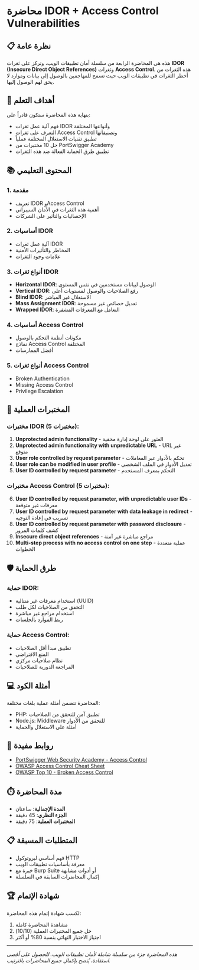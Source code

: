 # محاضرة IDOR + Access Control Vulnerabilities

## 📋 نظرة عامة

هذه هي المحاضرة الرابعة من سلسلة أمان تطبيقات الويب، وتركز على ثغرات **IDOR (Insecure Direct Object References)** وثغرات **Access Control**. هذه الثغرات من أخطر الثغرات في تطبيقات الويب حيث تسمح للمهاجمين بالوصول إلى بيانات وموارد لا يحق لهم الوصول إليها.

## 🎯 أهداف التعلم

بنهاية هذه المحاضرة ستكون قادراً على:

- فهم آلية عمل ثغرات IDOR وأنواعها المختلفة
- التعرف على ثغرات Access Control وتصنيفاتها
- تطبيق تقنيات الاستغلال المختلفة عملياً
- حل 10 مختبرات من PortSwigger Academy
- تطبيق طرق الحماية الفعالة ضد هذه الثغرات

## 📚 المحتوى التعليمي

### 1. مقدمة
- تعريف IDOR وAccess Control
- أهمية هذه الثغرات في الأمان السيبراني
- الإحصائيات والتأثير على الشركات

### 2. أساسيات IDOR
- آلية عمل ثغرات IDOR
- المخاطر والتأثيرات الأمنية
- علامات وجود الثغرات

### 3. أنواع ثغرات IDOR
- **Horizontal IDOR**: الوصول لبيانات مستخدمين في نفس المستوى
- **Vertical IDOR**: رفع الصلاحيات والوصول لمستويات أعلى
- **Blind IDOR**: الاستغلال غير المباشر
- **Mass Assignment IDOR**: تعديل خصائص غير مسموحة
- **Wrapped IDOR**: التعامل مع المعرفات المشفرة

### 4. أساسيات Access Control
- مكونات أنظمة التحكم بالوصول
- نماذج Access Control المختلفة
- أفضل الممارسات

### 5. أنواع ثغرات Access Control
- Broken Authentication
- Missing Access Control
- Privilege Escalation

## 🧪 المختبرات العملية

### مختبرات IDOR (5 مختبرات):
1. **Unprotected admin functionality** - العثور على لوحة إدارة مخفية
2. **Unprotected admin functionality with unpredictable URL** - URL غير متوقع
3. **User role controlled by request parameter** - تحكم بالأدوار عبر المعاملات
4. **User role can be modified in user profile** - تعديل الأدوار في الملف الشخصي
5. **User ID controlled by request parameter** - التحكم بمعرف المستخدم

### مختبرات Access Control (5 مختبرات):
6. **User ID controlled by request parameter, with unpredictable user IDs** - معرفات غير متوقعة
7. **User ID controlled by request parameter with data leakage in redirect** - تسريب في إعادة التوجيه
8. **User ID controlled by request parameter with password disclosure** - كشف كلمات المرور
9. **Insecure direct object references** - مراجع مباشرة غير آمنة
10. **Multi-step process with no access control on one step** - عملية متعددة الخطوات

## 🛡️ طرق الحماية

### حماية IDOR:
- استخدام معرفات غير متتالية (UUID)
- التحقق من الصلاحيات لكل طلب
- استخدام مراجع غير مباشرة
- ربط الموارد بالجلسات

### حماية Access Control:
- تطبيق مبدأ أقل الصلاحيات
- المنع الافتراضي
- نظام صلاحيات مركزي
- المراجعة الدورية للصلاحيات

## 💻 أمثلة الكود

المحاضرة تتضمن أمثلة عملية بلغات مختلفة:
- PHP: تطبيق آمن للتحقق من الصلاحيات
- Node.js: Middleware للتحقق من الأدوار
- أمثلة على الاستغلال والحماية

## 🔗 روابط مفيدة

- [PortSwigger Web Security Academy - Access Control](https://portswigger.net/web-security/access-control)
- [OWASP Access Control Cheat Sheet](https://cheatsheetseries.owasp.org/cheatsheets/Access_Control_Cheat_Sheet.html)
- [OWASP Top 10 - Broken Access Control](https://owasp.org/Top10/A01_2021-Broken_Access_Control/)

## ⏱️ مدة المحاضرة

- **المدة الإجمالية**: ساعتان
- **الجزء النظري**: 45 دقيقة
- **المختبرات العملية**: 75 دقيقة

## 📋 المتطلبات المسبقة

- فهم أساسي لبروتوكول HTTP
- معرفة بأساسيات تطبيقات الويب
- خبرة مع Burp Suite أو أدوات مشابهة
- إكمال المحاضرات السابقة في السلسلة

## 🏆 شهادة الإتمام

لكسب شهادة إتمام هذه المحاضرة:
1. مشاهدة المحاضرة كاملة
2. حل جميع المختبرات العملية (10/10)
3. اجتياز الاختبار النهائي بنسبة 80% أو أكثر

---

*هذه المحاضرة جزء من سلسلة شاملة لأمان تطبيقات الويب. للحصول على أقصى استفادة، يُنصح بإكمال جميع المحاضرات بالترتيب.* 